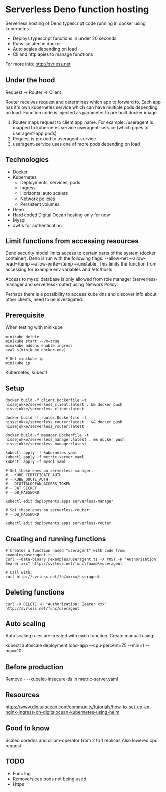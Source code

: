 # Serverless Deno function hosting

Serverless hosting of Deno typescript code running in docker using kubernetes.

- Deploys typescript functions in under 20 seconds
- Runs isolated in docker
- Auto scales depending on load
- Cli and http apies to manage functions

For more info:
http://svrless.net
    
## Under the hood

Request -> Router -> Client 

Router receives request and determines which app to forward to. Each app has it's own kubernetes service which can have multiple pods depending on load. Function code is injected as parameter to pre built docker image.

1. Router maps request to client app name. For example: /useragent is mapped to kubernetes service useragent-service (which pipes to useragent-app pods)
2. Request is proxied to useragent-service
3. useragent-service uses one of more pods depending on load

## Technologies

- Docker
- Kubernetes
   - Deployments, services, pods
   - Ingress
   - Horizontal auto scalers
   - Network policies
   - Persistent volumes
- Deno
- Hard coded Digital Ocean hosting only for now
- Mysql
- Jwt's for authentication

## Limit functions from accessing resources

Deno security model limits access to certain parts of the system (docker container). Deno is run with the following flags: --allow-net --allow-read=/temp --allow-write=/temp --unstable. This limits the function from accessing for example env variables and /etc/hosts

Access to mysql database is only allowed from role manager (serverless-manager and serverless-router) using Network Policy.

Perhaps there is a possibility to access kube dns and discover info about other clients, need to be investigated.

## Prerequisite

When testing with minikube

    minikube delete
    minikube start --vm=true
    minikube addons enable ingress
    eval $(minikube docker-env)

    # Get minikube ip
    minikube ip

Kubernetes, kubectl

## Setup

    docker build -f client.Dockerfile -t nissejokke/serverless_client:latest . && docker push nissejokke/serverless_client:latest

    docker build -f router.Dockerfile -t nissejokke/serverless_router:latest . && docker push nissejokke/serverless_router:latest
    
    docker build -f manager.Dockerfile -t nissejokke/serverless_manager:latest . && docker push nissejokke/serverless_manager:latest

    kubectl apply -f kubernetes.yaml
    kubectl apply -f metric-server.yaml
    kubectl apply -f mysql.yaml

    # Set these envs on serverless-manager:
    # - KUBE_CERTIFICATE_AUTH
    # - KUBE_DOCTL_AUTH
    # - DIGITALOCEAN_ACCESS_TOKEN
    # - JWT_SECRET
    # - DB_PASSWORD

    kubectl edit deployments.apps serverless-manager

    # Set these envs on serverless-router:
    # - DB_PASSWORD

    kubectl edit deployments.apps serverless-router

## Creating and running functions

    # Creates a function named "useragent" with code from examples/useragent.ts
    curl --data-binary @examples/useragent.ts -X POST -H "Authorization: Bearer xxx" http://svrless.net/func\?name\=useragent

    # Call with:
    curl http://svrless.net/fn/xxxxx/useragent

## Deleting functions

    curl -X DELETE -H "Authorization: Bearer xxx" http://svrless.net/func/useragent

## Auto scaling

Auto scaling rules are created with each function. Create manuall using:

kubectl autoscale deployment load-app --cpu-percent=75 --min=1 --max=10

## Before production

Remove - --kubelet-insecure-tls in metric-server.yaml

## Resources

https://www.digitalocean.com/community/tutorials/how-to-set-up-an-nginx-ingress-on-digitalocean-kubernetes-using-helm

## Good to know

Scaled coredns and cilium-operator from 2 to 1 replicas
Also lowered cpu request

## TODO

- Func log
- Remove/sleep pods not being used
- Https
